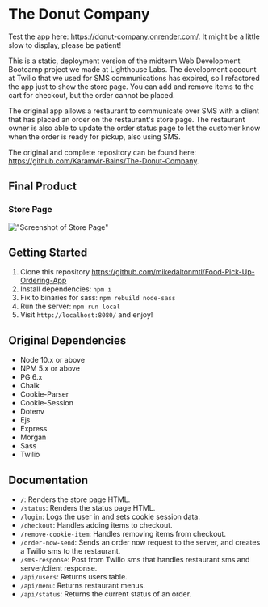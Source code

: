 The Donut Company
=========

Test the app here: https://donut-company.onrender.com/.
It might be a little slow to display, please be patient!

This is a static, deployment version of the midterm Web Development Bootcamp project we made at Lighthouse Labs.
The development account at Twilio that we used for SMS communications has expired, so I refactored the app just to 
show the store page. You can add and remove items to the cart for checkout, but the order cannot be placed.

The original app allows a restaurant to communicate over SMS with a client that has placed an order on the restaurant's store page. The restaurant owner is also able to update the order status page to let the customer know when the order is ready for pickup, also using SMS.

The original and complete repository can be found here: https://github.com/Karamvir-Bains/The-Donut-Company.

## Final Product

### Store Page
!["Screenshot of Store Page"](./public/images/donuts.gif)



## Getting Started

1. Clone this repository https://github.com/mikedaltonmtl/Food-Pick-Up-Ordering-App
2. Install dependencies: `npm i`
3. Fix to binaries for sass: `npm rebuild node-sass`
4. Run the server: `npm run local`
5. Visit `http://localhost:8080/` and enjoy!


## Original Dependencies

- Node 10.x or above
- NPM 5.x or above
- PG 6.x
- Chalk
- Cookie-Parser
- Cookie-Session
- Dotenv
- Ejs
- Express
- Morgan
- Sass
- Twilio


## Documentation

- `/`: Renders the store page HTML.
- `/status`: Renders the status page HTML.
- `/login`: Logs the user in and sets cookie session data.
- `/checkout`: Handles adding items to checkout.
- `/remove-cookie-item`: Handles removing items from checkout.
- `/order-now-send`: Sends an order now request to the server, and creates a Twilio sms to the restaurant.
- `/sms-response`: Post from Twilio sms that handles restaurant sms and server/client response.
- `/api/users`: Returns users table.
- `/api/menu`: Returns restaurant menus.
- `/api/status`: Returns the current status of an order.
